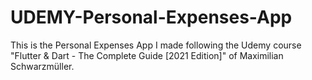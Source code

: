 # UDEMY-Personal-Expenses-App

This is the Personal Expenses App I made following the Udemy course "Flutter & Dart - The Complete Guide [2021 Edition]" of Maximilian Schwarzmüller.
